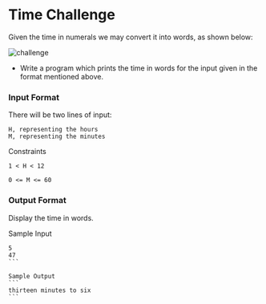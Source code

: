 # Time Challenge

Given the time in numerals we may convert it into words, as shown below:

![challenge](https://cloud.githubusercontent.com/assets/12941120/17652295/1e0e9e50-624f-11e6-8398-e5a863ca3b85.png)

- Write a program which prints the time in words for the input given in the format mentioned above.

### Input Format

There will be two lines of input:
```
H, representing the hours
M, representing the minutes
```

Constraints
```
1 < H < 12

0 <= M <= 60
```

### Output Format

Display the time in words.

Sample Input
````
5  
47  
``` 

Sample Output
```
thirteen minutes to six
```
